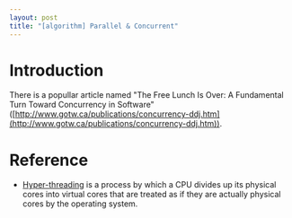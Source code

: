 ```yaml
---
layout: post
title: "[algorithm] Parallel & Concurrent"
---
```


# Introduction

There is a popullar article named "The Free Lunch Is Over: A Fundamental Turn Toward Concurrency in Software" ([http://www.gotw.ca/publications/concurrency-ddj.htm](http://www.gotw.ca/publications/concurrency-ddj.htm)).



# Reference
- [Hyper-threading](https://en.wikipedia.org/wiki/Hyper-threading) is a process by which a CPU divides up its physical cores into virtual cores that are treated as if they are actually physical cores by the operating system.